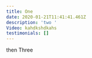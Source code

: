 ```yaml
---
title: One
date: 2020-01-21T11:41:41.461Z
description: 'two '
Video: kahdkshdkahs
testimonials: []
---
```

then Three
